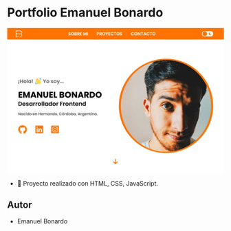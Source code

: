 # Portfolio Emanuel Bonardo

![1-portfolio](assets/images/img-proyectos/1-portfolio.jpg)

- 💼 Proyecto realizado con HTML, CSS, JavaScript.

## Autor 

- Emanuel Bonardo

